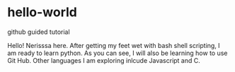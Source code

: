 # hello-world
github guided tutorial

Hello! Nerisssa here. After getting my feet wet with bash shell scripting, 
I am ready to learn python. As you can see, I will also be learning how to use Git Hub.
Other languages I am exploring inlcude Javascript and C.
